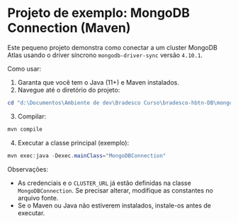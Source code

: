# Projeto de exemplo: MongoDB Connection (Maven)

Este pequeno projeto demonstra como conectar a um cluster MongoDB Atlas usando o driver síncrono `mongodb-driver-sync` versão `4.10.1`.

Como usar:

1. Garanta que você tem o Java (11+) e Maven instalados.
2. Navegue até o diretório do projeto:

```powershell
cd "d:\Documentos\Ambiente de dev\Bradesco Curso\bradesco-hbtn-DB\mongoDB\0"
```

3. Compilar:

```powershell
mvn compile
```

4. Executar a classe principal (exemplo):

```powershell
mvn exec:java -Dexec.mainClass="MongoDBConnection"
```

Observações:
- As credenciais e o `CLUSTER_URL` já estão definidas na classe `MongoDBConnection`. Se precisar alterar, modifique as constantes no arquivo fonte.
- Se o Maven ou Java não estiverem instalados, instale-os antes de executar.
